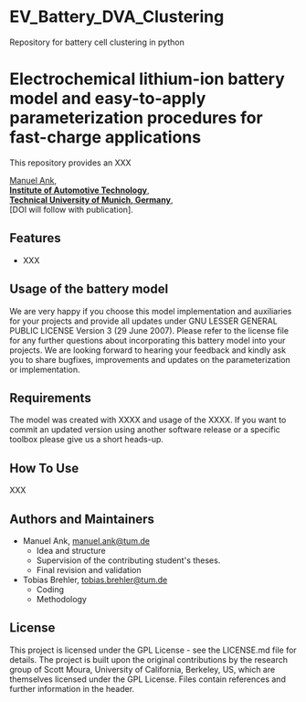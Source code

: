 # EV_Battery_DVA_Clustering
Repository for battery cell clustering in python

# Electrochemical lithium-ion battery model and easy-to-apply parameterization procedures for fast-charge applications

This repository provides an XXX

[Manuel Ank](mailto:manuel.ank@tum.de),<br/>
**[Institute of Automotive Technology](https://www.mos.ed.tum.de/mos/startseite/)**,<br/>
**[Technical University of Munich, Germany](https://www.tum.de/nc/en/)**,<br/>
[DOI will follow with publication].

## Features
- XXX

## Usage of the battery model

We are very happy if you choose this model implementation and auxiliaries for your projects and provide all updates under GNU LESSER GENERAL PUBLIC LICENSE Version 3 (29 June 2007).
Please refer to the license file for any further questions about incorporating this battery model into your projects.
We are looking forward to hearing your feedback and kindly ask you to share bugfixes, improvements and updates on the parameterization or implementation.

## Requirements

The model was created with XXXX and usage of the XXXX. If you want to commit an updated version using another software release or a specific toolbox please give us a short heads-up. 

## How To Use

XXX

## Authors and Maintainers

- Manuel Ank, manuel.ank@tum.de
  - Idea and structure
  - Supervision of the contributing student's theses.
  - Final revision and validation
- Tobias Brehler, tobias.brehler@tum.de
  - Coding
  - Methodology

  
## License

This project is licensed under the GPL License - see the LICENSE.md file for details.
The project is built upon the original contributions by the research group of Scott Moura, University of California, Berkeley, US,
which are themselves licensed under the GPL License. Files contain references and further information in the header.

